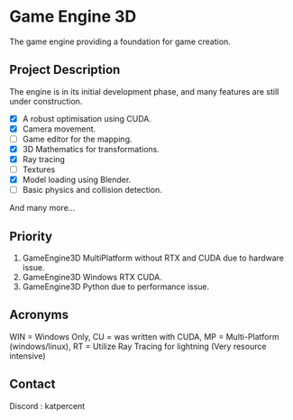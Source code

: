 # Game Engine 3D

The game engine providing a foundation for game creation.

## Project Description

The engine is in its initial development phase, and many features are still under construction.

- [X] A robust optimisation using CUDA.
- [X] Camera movement.
- [ ] Game editor for the mapping.
- [X] 3D Mathematics for transformations.
- [X] Ray tracing
- [ ] Textures
- [X] Model loading using Blender.
- [ ] Basic physics and collision detection.

And many more...

## Priority

1. GameEngine3D MultiPlatform without RTX and CUDA due to hardware issue.
2. GameEngine3D Windows RTX CUDA.
3. GameEngine3D Python due to performance issue.

## Acronyms

WIN = Windows Only,
CU = was written with CUDA,
MP = Multi-Platform (windows/linux),
RT = Utilize Ray Tracing for lightning (Very resource intensive)

## Contact

Discord : katpercent
